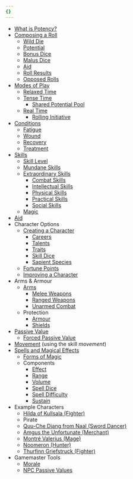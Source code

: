 ```yaml
---
{}
---
```

   
* [What is Potency?](./What%20is%20Potency%3F.md)   
* [Composing a Roll](./Rolling%20Dice/Composing%20a%20Roll.md)   
	* [Wild Die](./Rolling%20Dice/Wild%20Die.md)   
	* [Potential](./Rolling%20Dice/Potential.md)   
	* [Bonus Dice](./Rolling%20Dice/Bonus%20Dice.md)   
	* [Malus Dice](./Rolling%20Dice/Malus%20Dice.md)   
	* [Aid](./Rolling%20Dice/Aid.md)   
	* [Roll Results](./Rolling%20Dice/Roll%20Results.md)   
	* [Opposed Rolls](./Rolling%20Dice/Opposed%20Rolls.md)   
* [Modes of Play](./Game%20Modes/Modes%20of%20Play.md)   
	* [Relaxed Time](./Game%20Modes/Relaxed%20Time.md)   
	* [Tense Time](./Game%20Modes/Tense%20Time.md)   
		* [Shared Potential Pool](./Game%20Modes/Shared%20Potential%20Pool.md)   
	* [Real Time](./Game%20Modes/Real%20Time.md)   
		* [Rolling Initiative](./Game%20Modes/Rolling%20Initiative.md)   
* [Conditions](./Conditions/Conditions.md)   
	* [Fatigue](./Conditions/Fatigue.md)   
	* [Wound](./Conditions/Wound.md)   
	* [Recovery](./Conditions/Recovery.md)   
	* [Treatment](./Conditions/Treatment.md)   
* [Skills](./Skills/Skills.md)   
	* [Skill Level](./Skills/Skill%20Level.md)   
	* [Mundane Skills](./Skills/Mundane%20Skills.md)   
	* [Extraordinary Skills](./Skills/Extraordinary%20Skills.md)   
		* [Combat Skills](./Skills/Combat%20Skills.md)   
		* [Intellectual Skills](./Skills/Intellectual%20Skills.md)   
		* [Physical Skills](./Skills/Physical%20Skills.md)   
		* [Practical Skills](./Skills/Practical%20Skills.md)   
		* [Social Skills](./Skills/Social%20Skills.md)   
	* [Magic](./Magic/Magic.md)   
* [Aid](./Rolling%20Dice/Aid.md)   
* Character Options   
	* [Creating a Character](./Character%20Options/Creating%20a%20Character.md)   
		* [Careers](./Character%20Options/Careers.md)   
		* [Talents](./Character%20Options/Talents.md)   
		* [Traits](./Character%20Options/Traits.md)   
		* [Skill Dice](./Character%20Options/Skill%20Dice.md)   
		* [Sapient Species](./Character%20Options/Sapient%20Species.md)   
	* [Fortune Points](./Rolling%20Dice/Fortune%20Points.md)   
	* [Improving a Character](./Character%20Options/Improving%20a%20Character.md)   
* Arms & Armour   
	* [Arms](./Arms%20%26%20Armour/Arms.md)   
		* [Melee Weapons](./Arms%20%26%20Armour/Melee%20Weapons.md)   
		* [Ranged Weapons](./Arms%20%26%20Armour/Ranged%20Weapons.md)    
		* [Unarmed Combat](./Arms%20%26%20Armour/Unarmed%20Combat.md)   
	* Protection   
		* [Armour](./Arms%20%26%20Armour/Armour.md)   
		* [Shields](./Arms%20%26%20Armour/Shields.md)   
* [Passive Value](./Rolling%20Dice/Passive%20Value.md)   
	* [Forced Passive Value](./Rolling%20Dice/Forced%20Passive%20Value.md)   
* [Movement](./Movement/Movement.md) (using the skill *movement*)   
* [Spells and Magical Effects](./Magic/Spells%20and%20Magical%20Effects.md)   
	* [Forms of Magic](./Magic/Forms%20of%20Magic.md)   
	* Components   
		* [Effect](./Magic/Components/Effect.md)   
		* [Range](./Magic/Components/Range.md)   
		* [Volume](./Magic/Components/Volume.md)   
		* [Spell Dice](./Magic/Components/Spell%20Dice.md)   
		* [Spell Difficulty](./Magic/Components/Spell%20Difficulty.md)   
		* [Sustain](./Magic/Components/Sustain.md)   
* Example Characters   
	* [Hilda of Kullsala (Fighter)](./Example%20Characters/Hilda%20of%20Kullsala%20%28Fighter%29.md)   
	* Pirate   
	* [Quu-Che Djang from Naal (Sword Dancer)](./Example%20Characters/Quu-Che%20Djang%20from%20Naal%20%28Sword%20Dancer%29.md)   
	* [Amgus the Unfortunate (Merchant)](./Example%20Characters/Amgus%20the%20Unfortunate%20%28Merchant%29.md)   
	* [Montré Valerius (Mage)](./Example%20Characters/Montr%C3%A9%20Valerius%20%28Mage%29.md)   
	* [Noomeron (Hunter)](./Example%20Characters/Noomeron%20%28Hunter%29.md)    
	* [Thurfinn Griefstruck (Fighter)](./Example%20Characters/Thurfinn%20Griefstruck%20%28Fighter%29.md)   
* Gamemaster Tools   
	* [Morale](./Gamemaster%20Tools/Morale.md)   
	* [NPC Passive Values](./Gamemaster%20Tools/NPC%20Passive%20Values.md)